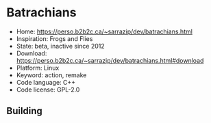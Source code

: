 # Batrachians

- Home: https://perso.b2b2c.ca/~sarrazip/dev/batrachians.html
- Inspiration: Frogs and Flies
- State: beta, inactive since 2012
- Download: https://perso.b2b2c.ca/~sarrazip/dev/batrachians.html#download
- Platform: Linux
- Keyword: action, remake
- Code language: C++
- Code license: GPL-2.0

## Building
